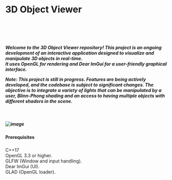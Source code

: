 <h1>3D Object Viewer<h1> <br />

<h5>Welcome to the 3D Object Viewer repository! This project is an ongoing development of an interactive application designed to visualize and manipulate 3D objects in real-time. <br />
It uses OpenGL for rendering and Dear ImGui for a user-friendly graphical interface. <br />

Note: This project is still in progress. Features are being actively developed, and the codebase is subject to significant changes.
The objective is to integrate a variety of lights that can be manipulated by a user, Blinn-Phong shading and an access to having multiple objects with different shaders in the scene.<h5> <br />

![image](https://github.com/turfa00/Ray_Tracer/assets/80334127/0205ad9e-3958-4608-904a-9193d29c3681)

<h4>Prerequisites<h4>
<h5></h5>C++17<br />
OpenGL 3.3 or higher.<br />
GLFW (Window and input handling).<br />
Dear ImGui (UI).<br />
GLAD (OpenGL loader).<h5><br />
